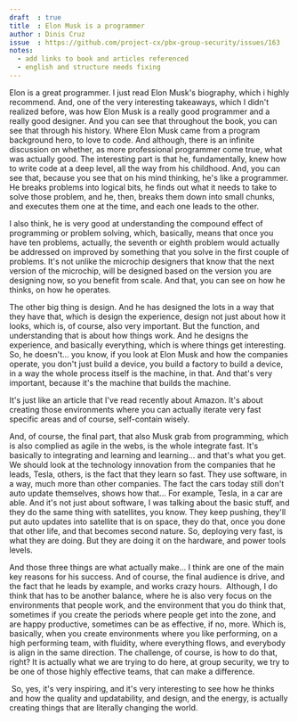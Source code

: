 ```yaml
---
draft  : true
title  : Elon Musk is a programmer
author : Dinis Cruz
issue  : https://github.com/project-cx/pbx-group-security/issues/163
notes:
  - add links to book and articles referenced
  - english and structure needs fixing
---
```


Elon is a great programmer. I just read Elon Musk's biography, which i highly recommend. And, one of the very interesting takeaways, which I didn't realized before, was how Elon Musk is a really good programmer and a really good designer. And you can see that throughout the book, you can see that through his history. Where Elon Musk came from a program background hero, to love to code. And although, there is an infinite discussion on whether, as more professional programmer come true, what was actually good. The interesting part is that he, fundamentally, knew how to write code at a deep level, all the way from his childhood. And, you can see that, because you see that on his mind thinking, he's like a programmer. He breaks problems into logical bits, he finds out what it needs to take to solve those problem, and he, then, breaks them down into small chunks, and executes them one at the time, and each one leads to the other. 

I also think, he is very good at understanding the compound effect of programming or problem solving, which, basically, means that once you have ten problems, actually, the seventh or eighth problem would actually be addressed on improved by something that you solve in the first couple of problems. It's not unlike the microchip designers that know that the next version of the microchip, will be designed based on the version you are designing now, so you benefit from scale. And that, you can see on how he thinks, on how he operates.

The other big thing is design. And he has designed the lots in a way that they have that, which is design the experience, design not just about how it looks, which is, of course, also very important. But the function, and understanding that is about how things work. And he designs the experience, and basically everything, which is where things get interesting. So, he doesn't... you know, if you look at Elon Musk and how the companies operate, you don't just build a device, you build a factory to build a device, in a way the whole process itself is the machine, in that. And that's very important, because it's the machine that builds the machine. 

It's just like an article that I've read recently about Amazon. It's about creating those environments where you can actually iterate very fast specific areas and of course, self-contain wisely. 

And, of course, the final part, that also Musk grab from programming, which is also complied as agile in the webs, is the whole integrate fast. It's basically to integrating and learning and learning... and that's what you get. We should look at the technology innovation from the companies that he leads, Tesla, others, is the fact that they learn so fast. They use software, in a way, much more than other companies. The fact the cars today still don't auto update themselves, shows how that... For example, Tesla, in a car are able. And it's not just about software, I was talking about the basic stuff, and they do the same thing with satellites, you know. They keep pushing, they'll put auto updates into satellite that is on space, they do that, once you done that other life, and that becomes second nature. So, deploying very fast, is what they are doing. But they are doing it on the hardware, and power tools levels.

And those three things are what actually make... I think are one of the main key reasons for his success. And of course, the final audience is drive, and the fact that he leads by example, and works crazy hours.  Although, I do think that has to be another balance, where he is also very focus on the environments that people work, and the environment that you do think that, sometimes if you create the periods where people get into the zone, and are happy productive, sometimes can be as effective, if no, more. Which is, basically, when you create environments where you like performing, on a high performing team, with fluidity, where everything flows, and everybody is align in the same direction. The challenge, of course, is how to do that, right? It is actually what we are trying to do here, at group security, we try to be one of those highly effective teams, that can make a difference.

 So, yes, it's very inspiring, and it's very interesting to see how he thinks and how the quality and updatability, and design, and the energy, is actually creating things that are literally changing the world.

